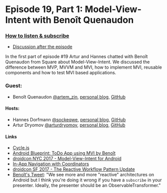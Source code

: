 # Episode 19, Part 1: Model-View-Intent with Benoît Quenaudon

### [How to listen & subscribe](https://github.com/artem-zinnatullin/TheContext-Podcast)

* [Discussion after the episode](https://github.com/artem-zinnatullin/TheContext-Podcast/issues/95)

In the first part of episode #19 Artur and Hannes chatted with Benoît Quenaudon from Square about Model-View-Intent. 
We discussed the difference between MVP, MVVM and MVI, how to implement MVI, reusable components and how to test MVI based applications.

### Guest:
- Benoît Quenaudon [@artem_zin](https://twitter.com/oldergod), [personal blog](https://benoitquenaudon.com), [GitHub](https://github.com/oldergod)

#### Hosts:

- Hannes Dorfmann [@sockeqwe](https://twitter.com/sockeqwe), [personal blog](http://hannesdorfmann.com), [GitHub](https://github.com/sockeqwe)
- Artur Dryomov [@arturdryomov](https://twitter.com/arturdryomov), [personal blog](https://arturdryomov.online/), [GitHub](https://github.com/ming13)
  

#### Links

- [Cycle.js](https://cycle.js.org)
- [Android Blueprint: ToDo App using MVI by Benoît](https://github.com/oldergod/android-architecture)
- [droidcon NYC 2017 - Model-View-Intent for Android](https://www.youtube.com/watch?v=PXBXcHQeDLE)
- [In-App Navigation with Coordinators](http://hannesdorfmann.com/android/mosby3-mvi-8)
- [droidcon SF 2017 - The Reactive Workflow Pattern Update](https://www.youtube.com/watch?v=mvBVkU2mCF4)
- [Benoît's Tweet](https://twitter.com/oldergod/status/999638960384233474): "We see more and more "reactive" architectures on Android but I think you're doing it wrong if you have a `subscribe` in your presenter. Ideally, the presenter should be an ObservableTransformer."
